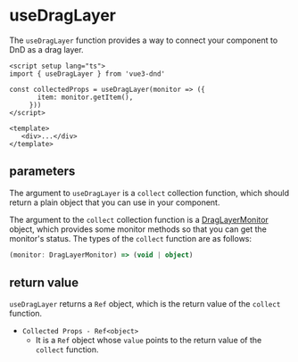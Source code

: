 # useDragLayer

The `useDragLayer` function provides a way to connect your component to DnD as a drag layer.

````vue
<script setup lang="ts">
import { useDragLayer } from 'vue3-dnd'

const collectedProps = useDragLayer(monitor => ({
       item: monitor.getItem(),
     }))
</script>

<template>
   <div>...</div>
</template>
````

## parameters

The argument to `useDragLayer` is a `collect` collection function, which should return a plain object that you can use in your component.


The argument to the `collect` collection function is a [DragLayerMonitor](../monitors/drag-layer-monitor) object, which provides some monitor methods so that you can get the monitor's status. The types of the `collect` function are as follows:
```ts
(monitor: DragLayerMonitor) => (void | object)
````


## return value

`useDragLayer` returns a `Ref` object, which is the return value of the `collect` function.

- `Collected Props - Ref<object>`
  - It is a `Ref` object whose `value` points to the return value of the `collect` function.
